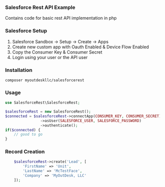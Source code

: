 ### Salesforce Rest API Example
Contains code for basic rest API implementation in php

### Salesforce Setup
1. Salesforce Sandbox -> Setup -> Create -> Apps
2. Create new custom app with Oauth Enabled & Device Flow Enabled
3. Copy the Consumer Key & Consumer Secret
4. Login using your user or the API user

### Installation
```
composer myoutdeskllc/salesforcerest
```

### Usage
```php
use SalesforceRest\SalesforceRest;

$salesforceRest = new SalesforceRest();
$connected = $salesforceRest->connectApp(CONSUMER_KEY, CONSUMER_SECRET)
				->asUser(SALESFORCE_USER, SALESFORCE_PASSWORD)
				->authenticate();
if($connected) {
	// good to go
}
```

### Record Creation
```php
	$salesforceRest->create('Lead', [
		'FirstName' => 'Unit',
		'LastName' => 'McTestFace',
		'Company' => 'MyOutDesk, LLC'
	]);
```